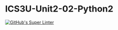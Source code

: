 # ICS3U-Unit2-02-Python2

[![GitHub's Super Linter](https://github.com/Dahrio-Francois/ICS3U-Unit2-02-Python2/workflows/GitHub's%20Super%20Linter/badge.svg)](https://github.com/Dahrio-Francois/ICS3U-Unit2-02-Python2/actions)
